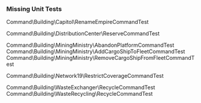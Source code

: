 

### Missing Unit Tests


Command\Building\Capitol\RenameEmpireCommandTest

Command\Building\DistributionCenter\ReserveCommandTest

Command\Building\MiningMinistry\AbandonPlatformCommandTest
Command\Building\MiningMinistry\AddCargoShipToFleetCommandTest
Command\Building\MiningMinistry\RemoveCargoShipFromFleetCommandTest

Command\Building\Network19\RestrictCoverageCommandTest

Command\Building\WasteExchanger\RecycleCommandTest
Command\Building\WasteRecycling\RecycleCommandTest
